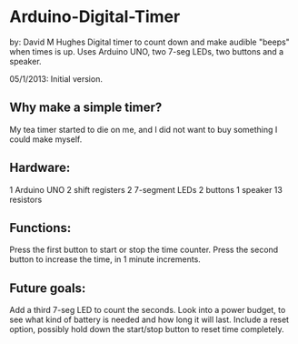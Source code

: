 Arduino-Digital-Timer
=====================
by: David M Hughes
Digital timer to count down and make audible "beeps" when times is up.  Uses Arduino UNO, two 7-seg LEDs, two buttons and a speaker.

05/1/2013: Initial version.


Why make a simple timer?
------------------------
My tea timer started to die on me, and I did not want to buy something I could make myself.

Hardware:
---------
1 Arduino UNO
2 shift registers
2 7-segment LEDs
2 buttons
1 speaker
13 resistors

Functions:
----------
Press the first button to start or stop the time counter.
Press the second button to increase the time, in 1 minute increments.

Future goals:
-------------
Add a third 7-seg LED to count the seconds.
Look into a power budget, to see what kind of battery is needed and how long it will last.
Include a reset option, possibly hold down the start/stop button to reset time completely.
